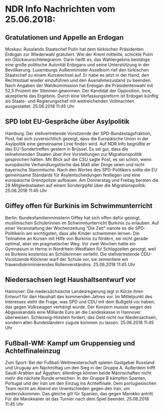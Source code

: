 # NDR Info Nachrichten vom 25.06.2018:


## Gratulationen und Appelle an Erdogan
Moskau:	Russlands Staatschef Putin hat dem türkischen Präsidenten Erdogan zur Wiederwahl gratuliert. Wie der Kreml mitteilte, schickte Putin ein Glückwunschtelegramm. Darin heißt es, das Wahlergebnis bestätige eine große politische Autorität Erdogans und seine Unterstützung in der Bevölkerung. Luxemburgs Außenminister Asselborn rief den türkischen Staatschef zu einem Kurswechsel auf. Er habe es jetzt in der Hand, den Rechtsstaat wieder einzuführen und den Ausnahmezustand zu beenden. Nach Angaben der Wahlkommission hat Erdogan die Präsidentenwahl mit 52,5 Prozent der Stimmen gewonnen. Der Kandidat der Opposition, Ince, akzeptierte das Ergebnis. Durch eine Verfassungsreform ist Erdogan künftig als Staats- und Regierungschef mit weitreichenden Vollmachten ausgestattet. 25.06.2018 11:45 Uhr 

## SPD lobt EU-Gespräche über Asylpolitik
Hamburg: Der stellvertretende Vorsitzende der SPD-Bundestagsfraktion, Post, hat sich zuversichtlich gezeigt, dass die Europäische Union in der Asylpolitik eine gemeinsame Linie finden wird. Auf NDR Info begrüßte er das EU-Sondertreffen gestern in Brüssel. Es sei gut, dass die teilnehmenden Staaten über ihre Vorstellungen zur Migrationspolitik gesprochen hätten. Mit Blick auf die CSU sagte Post, es sei schön, wenn europäische Verhandlungstische das Maß aller Dinge seien und nicht bayerische Stammtische. Nach den Worten des SPD-Politikers sollte die EU gemeinsame Standards für Asylentscheidungen festlegen und eine europäische Grenzpolizei aufbauen. Am Donnerstag und Freitag beraten die 28 Mitgliedsstaaten auf einem Sondergipfel über die Migrationspolitik. 25.06.2018 11:45 Uhr 

## Giffey offen für Burkinis im Schwimmunterricht
Berlin: Bundesfamilienministerin Giffey hat sich offen dafür gezeigt, muslimischen Schülerinnen im Schwimmunterricht Burkinis zu erlauben. Auf einer Veranstaltung der Wochenzeitung "Die Zeit" nannte es die SPD-Politikerin am wichtigsten, dass alle Kinder schwimmen lernen. Die Teilnahme an Kursen mit Hilfe von Burkinis zu fördern, sei nicht gerade optimal, aber ein pragmatischer Weg. Vor zwei Wochen hatte ein Gymnasium in Herne in Nordrhein-Westfalen für Schlagzeilen gesorgt, weil es Burkinis kostenlos an Schülerinnen verleiht. Die stellvertretende CDU-Vorsitzende Klöckner warf der Schule vor, sie zementiere ein frauendiskriminierendes Rollenverständnis. 25.06.2018 11:45 Uhr 

## Niedersachsen legt Haushaltsentwurf vor
Hannover: Die niedersächsische Landesregierung legt in Kürze ihren Entwurf für den Haushalt des kommenden Jahres vor. Im Mittelpunkt des Interesses steht die Frage, was SPD und CDU mit dem Bußgeld vor haben, das gegen Volkswagen verhängt wurde. Der Konzern musste wegen des Abgasskandals eine Milliarde Euro an die Landeskasse in Hannover überweisen. Schleswig-Holstein fordert, das Geld nicht nur Niedersachsen, sondern allen Bundesländern zugute kommen zu lassen. 25.06.2018 11:45 Uhr 

## Fußball-WM: Kampf um Gruppensieg und Achtelfinaleinzug
Zum Sport: Bei der Fußball-Weltmeisterschaft spielen Gastgeber Russland und Uruguay am Nachmittag um den Sieg in der Gruppe A. Außerdem trifft Saudi-Arabien auf Ägypten; allerdings können beide Mannschaften nicht mehr die nächste Runde erreichen. In der Gruppe B kämpfen Spanien, Portugal und der Iran um den Einzug ins Achtelfinale. Dem portugiesischen Team reicht am Abend ein Unentschieden gegen den Iran, um weiterzukommen. Das gleiche gilt für Spanien, das gegen Marokko antritt. Für die Marokkaner ist das Turnier nach dem Spiel beendet. 25.06.2018 11:45 Uhr 
